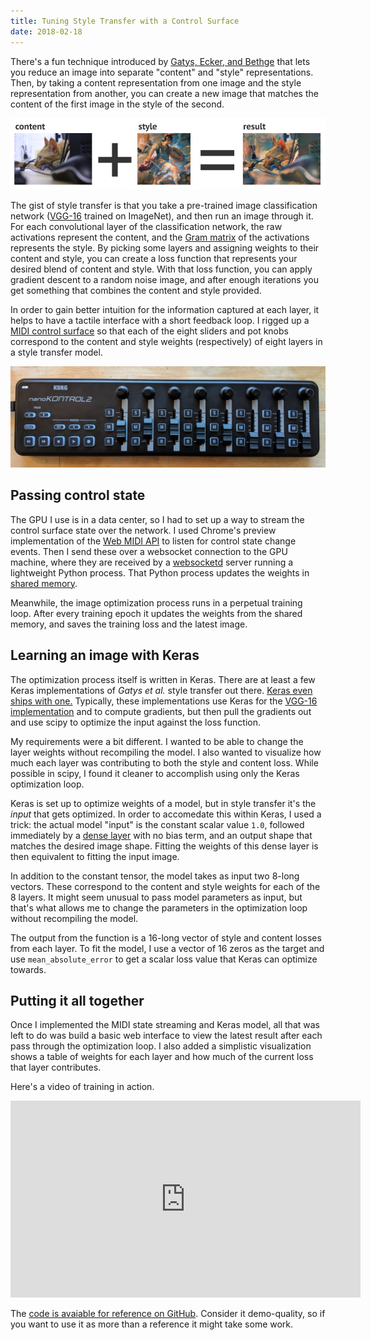 ```yaml
---
title: Tuning Style Transfer with a Control Surface
date: 2018-02-18
---
```

There's a fun technique introduced by [Gatys, Ecker, and Bethge](https://arxiv.org/abs/1508.06576) that lets you reduce an image into separate "content" and "style" representations. Then, by taking a content representation from one image and the style representation from another, you can create a new image that matches the content of the first image in the style of the second.

<img src="combined.png" srcset="combined_hq.png 2x" />

The gist of style transfer is that you take a pre-trained image classification network ([VGG-16](http://www.robots.ox.ac.uk/~vgg/research/very_deep/) trained on ImageNet), and then run an image through it. For each convolutional layer of the classification network, the raw activations represent the content, and the [Gram matrix](http://mathworld.wolfram.com/GramMatrix.html) of the activations represents the style. By picking some layers and assigning weights to their content and style, you can create a loss function that represents your desired blend of content and style. With that loss function, you can apply gradient descent to a random noise image, and after enough iterations you get something that combines the content and style provided.

In order to gain better intuition for the information captured at each layer, it helps to have a tactile interface with a short feedback loop. I rigged up a [MIDI control surface](http://www.korg.com/us/products/computergear/nanokontrol2/) so that each of the eight sliders and pot knobs correspond to the content and style weights (respectively) of eight layers in a style transfer model.

![](control.jpg)

## Passing control state

The GPU I use is in a data center, so I had to set up a way to stream the control surface state over the network. I used Chrome's preview implementation of the [Web MIDI API](https://webaudio.github.io/web-midi-api/) to listen for control state change events. Then I send these over a websocket connection to the GPU machine, where they are received by a [websocketd](http://websocketd.com/) server running a lightweight Python process. That Python process updates the weights in [shared memory](https://en.wikipedia.org/wiki/Mmap).

Meanwhile, the image optimization process runs in a perpetual training loop. After every training epoch it updates the weights from the shared memory, and saves the training loss and the latest image.

## Learning an image with Keras

The optimization process itself is written in Keras. There are at least a few Keras implementations of *Gatys et al.* style transfer out there. [Keras even ships with one.](https://github.com/keras-team/keras/blob/master/examples/neural_style_transfer.py) Typically, these implementations use Keras for the [VGG-16 implementation](https://github.com/keras-team/keras/blob/master/keras/applications/vgg16.py) and to compute gradients, but then pull the gradients out and use scipy to optimize the input against the loss function.

My requirements were a bit different. I wanted to be able to change the layer weights without recompiling the model. I also wanted to visualize how much each layer was contributing to both the style and content loss. While possible in scipy, I found it cleaner to accomplish using only the Keras optimization loop.

Keras is set up to optimize weights of a model, but in style transfer it's the *input* that gets optimized. In order to accomedate this within Keras, I used a trick: the actual model "input" is the constant scalar value `1.0`, followed immediately by a [dense layer](https://keras.io/layers/core/#dense) with no bias term, and an output shape that matches the desired image shape. Fitting the weights of this dense layer is then equivalent to fitting the input image.

In addition to the constant tensor, the model takes as input two 8-long vectors. These correspond to the content and style weights for each of the 8 layers. It might seem unusual to pass model parameters as input, but that's what allows me to change the parameters in the optimization loop without recompiling the model.

The output from the function is a 16-long vector of style and content losses from each layer. To fit the model, I use a vector of 16 zeros as the target and use `mean_absolute_error` to get a scalar loss value that Keras can optimize towards.

## Putting it all together

Once I implemented the MIDI state streaming and Keras model, all that was left to do was build a basic web interface to view the latest result after each pass through the optimization loop. I also added a simplistic visualization shows a table of weights for each layer and how much of the current loss that layer contributes.

Here's a video of training in action.

<iframe width="560" height="315" src="https://www.youtube.com/embed/jhVjbysSkMM" frameborder="0" allow="autoplay; encrypted-media" allowfullscreen></iframe>

The [code is avaiable for reference on GitHub](https://github.com/paulgb/styletransfer-midi). Consider it demo-quality, so if you want to use it as more than a reference it might take some work.